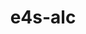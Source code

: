 ---
title: "e4s-alc"
layout: cache
categories: [package, develop-2025-07-13]
meta: {"compilers": ["none"], "num_specs": 1, "num_specs_by_stack": {"e4s-oneapi": 1, "root": 1}, "oss": ["ubuntu22.04"], "platforms": ["linux"], "stacks": ["e4s-oneapi", "root"], "targets": ["x86_64_v3"], "versions": ["1.0.2"]}
spec_details: [{"compiler": "none", "hash": "yy7trnxo4rbfck47emlolqor75mbmitw", "os": "ubuntu22.04", "platform": "linux", "size": "-", "stacks": ["e4s-oneapi", "root"], "target": "x86_64_v3", "variants": ["build_system=python_pip", "commit=9eddfc61659ecab3c0253b2eac020ddb6e610b49"], "versions": ["1.0.2"]}]
---